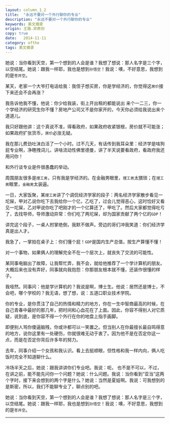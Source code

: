 ```yaml
---
layout: column_1_2
title:  "永远不要对一个外行聊你的专业"
description: "永远不要对一个外行聊你的专业"
keywords: 美文摘录
origin: 王路.非原创
copy: true
date:   2014-11-11
category: ofthe
tags: 美文摘录
---
```

她说：当你看到天空，第一个想到的人会是谁？我想了想说：那人名字是三个字，以空结尾。她说：跟我一样耶，我也是想到`孙悟空`！我说：噢，不好意思，我想到的是`苍井空`。
<!--more-->

某天，老家一个大爷打电话给我：我侄子想买房，你是学经济的，你觉得这`房价`接下来还会不会再涨？

我告诉他我不懂，他说：你少给我装，街上开出租的都能说出 来个一二三，你一个学经济的研究生你不懂？房地产公司又不是你家开的，今天你必须给我说出来个道道儿。

我只好跟他讲：这个真说不准，得看政府，如果政府收紧银根，房价就不可能涨；如果政府扩张货币，`房价`必涨无疑。

我在那儿费劲吐沫白活了一个小时。过不几天，有话传到我耳朵里：经济学是啥狗屁专业啊，净瞎拽词儿，讲啥流动性佛里德曼，讲了半天说要看政府，看政府我还用问你！

和外行谈专业是件很愚蠢的举动。

周围朋友很多是`理工男`，只有我是学经济的。在金融男眼里，`理工男`太猥琐；在`理工男`眼里，`金融男`太装逼。

一日，大家饭聚，某`理工男`讲了个调侃经济学家的段子：两名经济学家散步看见一坨屎，甲对乙说你吃下去我给你一个亿，乙吃了，过会儿觉得恶心，这时恰好又看见一坨屎，乙对甲说你吃了吧刚才的一个亿算还了，甲吃了。然后大家都觉得吃亏了，去找导师，导师激动异常：你们吃了两坨屎，却为国家贡献了两个亿的`GDP`！

讲完这个段子，一桌人拊掌绝倒，我默不做声。旁边的哥们冲我笑道：你们经济学真是出人才。

我急了，一掌拍在桌子上：你们懂个屁！`GDP`是国内生产总值，按生产算懂不懂！

对一个事物，如果俩人的理解完全不在一个层次上，就丧失了交流的可能性。

某同事电脑出了故障，让我帮忙弄，我不会，就给他推荐了一个学计算机的朋友。大概后来也没有弄好，同事就向我抱怨：你那朋友根本就不懂，还装作很懂的样 子。

我哑然。同事问：他是学计算机的？我说是啊，博士生。他说：居然还是博士，不会吧，哪个学校的？我无语，想了想，说：五道口职业技术学院。

你的专业，是你贯注了自己的热情和精力的地方，你在一生中智商最高的时候，在自己青春中最好的那几年，把时间和心血花在了上面。因此，你容不得别人对它质疑，说到底，是你容不得一个外行在你的地盘上指手画脚。

即便别人骂你傻逼脑残，你或许都可以一笑置之。但当别人在你最擅长最自鸣得意的地方，说你这里有一处硬伤，你就很难无动于衷了。因为他不是在否定你这一 点，而是在否定你背后许多年的努力。

去年，同事介绍一个女孩和我认识。看上去挺顺眼，但性格和我一样内向，俩人吃饭时完全不知道聊什么。

冷场半天之后，她说：跟我讲讲你们专业吧。我说：呃， 也不是不可以，不过，在讲之前，能不能先问你一个问题？她说：什么问题。我说：当你看到“亚当”这两个字时，接下来会想到的两个字是什么？她说：当然是夏娃啊。我说：可我想到的是斯密，所以，我们不能聊专业了，聊点别的吧。

她说：当你看到天空，第一个想到的人会是谁？我想了想说：那人名字是三个字，以空结尾。她说：跟我一样耶，我也是想到`孙悟空`！我说：噢，不好意思，我想到的是`苍井空`。

-----------------------
